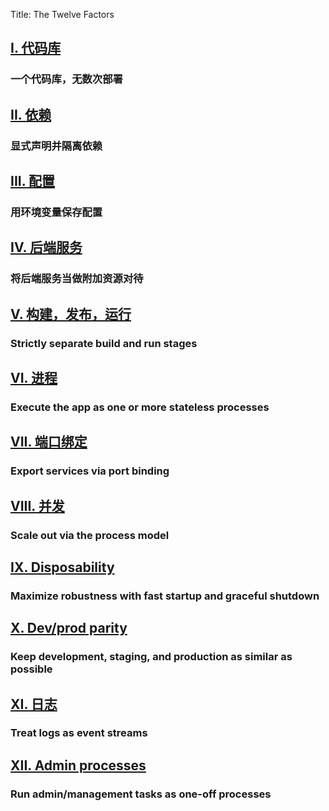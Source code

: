 Title: The Twelve Factors

## [I. 代码库][0]
### 一个代码库，无数次部署

## [II. 依赖][1]
### 显式声明并隔离依赖

## [III. 配置][2]
### 用环境变量保存配置

## [IV. 后端服务][3]
### 将后端服务当做附加资源对待

## [V. 构建，发布，运行][4]
### Strictly separate build and run stages

## [VI. 进程][5]
### Execute the app as one or more stateless processes

## [VII. 端口绑定][6]
### Export services via port binding

## [VIII. 并发][7]
### Scale out via the process model

## [IX. Disposability][8]
### Maximize robustness with fast startup and graceful shutdown

## [X. Dev/prod parity][9]
### Keep development, staging, and production as similar as possible

## [XI. 日志][10]
### Treat logs as event streams

## [XII. Admin processes][11]
### Run admin/management tasks as one-off processes

[0]: http://www.harmy.me/pages/codebase.html
[1]: http://www.harmy.me/pages/dependencies.html
[2]: http://www.harmy.me/pages/config.html
[3]: http://www.harmy.me/pages/backing-services.html
[4]: http://www.harmy.me/pages/build-release-run.html
[5]: http://www.harmy.me/pages/processes.html
[6]: http://www.harmy.me/pages/port-binding.html
[7]: http://www.harmy.me/pages/concurrency.html
[8]: http://www.harmy.me/pages/disposability
[9]: http://www.harmy.me/pages/devprod-parity.html
[10]: http://www.harmy.me/pages/logs.html
[11]: http://www.harmy.me/pages/admin-processes.html